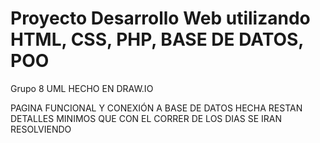 # Proyecto Desarrollo Web utilizando HTML, CSS, PHP, BASE DE DATOS, POO
Grupo 8 
UML HECHO EN DRAW.IO



PAGINA FUNCIONAL Y CONEXIÓN A BASE DE DATOS HECHA
RESTAN DETALLES MINIMOS QUE CON EL CORRER DE LOS DIAS SE IRAN RESOLVIENDO
